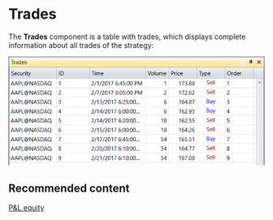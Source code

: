 # Trades

The **Trades** component is a table with trades, which displays complete information about all trades of the strategy:

![Designer The transaction 00](../images/Designer_trades_00.png)

## Recommended content

[P&L equity](Designer_Panel_Market_depth.md)
